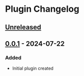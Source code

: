 <!-- Keep a Changelog guide -> https://keepachangelog.com -->

# Plugin Changelog

## [Unreleased]

## [0.0.1] - 2024-07-22

### Added

- Initial plugin created

[Unreleased]: https://github.com/droiddevgeeks/CFSDK/compare/v0.0.1...HEAD
[0.0.1]: https://github.com/droiddevgeeks/CFSDK/commits/v0.0.1
